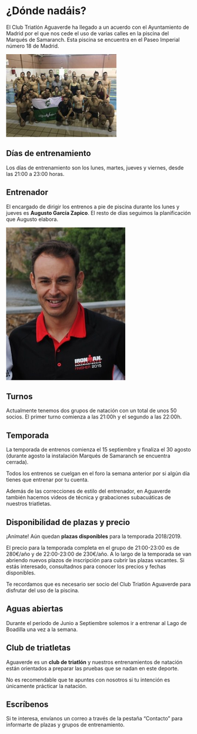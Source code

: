 # ¿Dónde nadáis?

El Club Triatlón Aguaverde ha llegado a un acuerdo con el Ayuntamiento de Madrid por el que nos cede el uso de varias calles en la piscina del Marqués de Samaranch. Esta piscina se encuentra en el Paseo Imperial número 18 de Madrid.

![natacion en piscina marques de samaranch](./images/piscina.jpg)

## Días de entrenamiento

Los días de entrenamiento son los lunes, martes, jueves y viernes, desde las 21:00 a 23:00 horas.

## Entrenador

El encargado de dirigir los entrenos a pie de piscina durante los lunes y jueves es **Augusto García Zapico**. El resto de días seguimos la planificación que Augusto elabora.

![augusto garcia zapico](./images/zapico.jpg)

## Turnos

Actualmente tenemos dos grupos de natación con un total de unos 50 socios. El primer turno comienza a las 21:00h y el segundo a las 22:00h.

## Temporada

La temporada de entrenos comienza el 15 septiembre y finaliza el 30 agosto (durante agosto la instalación Marqués de Samaranch se encuentra cerrada).

Todos los entrenos se cuelgan en el foro la semana anterior por si algún día tienes que entrenar por tu cuenta.

Además de las correcciones de estilo del entrenador, en Aguaverde también hacemos videos de técnica y grabaciones subacuáticas de nuestros triatletas.

## Disponibilidad de plazas y precio

¡Anímate! Aún quedan **plazas disponibles** para la temporada 2018/2019.

El precio para la temporada completa en el grupo de 21:00-23:00 es de 280€/año y de 22:00-23:00 de 230€/año. A lo largo de la temporada se van abriendo nuevos plazos de inscripción para cubrir las plazas vacantes. Si estás interesado, consultadnos para conocer los precios y fechas disponibles.

Te recordamos que es necesario ser socio del Club Triatlón Aguaverde para disfrutar del uso de la piscina.

## Aguas abiertas

Durante el período de Junio a Septiembre solemos ir a entrenar al Lago de Boadilla una vez a la semana.

## Club de triatletas

Aguaverde es un **club de triatlón** y nuestros entrenamientos de natación están orientados a preparar las pruebas que se nadan en este deporte.

No es recomendable que te apuntes con nosotros si tu intención es únicamente prácticar la natación.

## Escríbenos

Si te interesa, envíanos un correo a través de la pestaña “Contacto” para informarte de plazas y grupos de entrenamiento.
